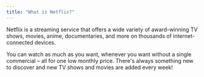 ```yaml
---
title: "What is Netflix?"
---
```


Netflix is a streaming service that offers a wide variety of award-winning TV shows, movies, anime, documentaries, and more on thousands of internet-connected devices.

You can watch as much as you want, whenever you want without a single commercial – all for one low monthly price. There's always something new to discover and new TV shows and movies are added every week!